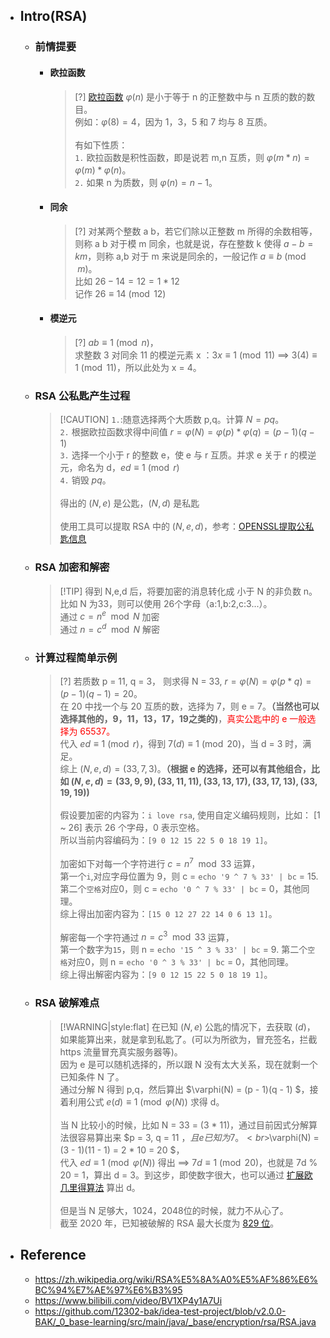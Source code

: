 ---
---

* ## Intro(RSA)

    + ### 前情提要

        - #### 欧拉函数

            > [?] [欧拉函数](https://zh.wikipedia.org/wiki/欧拉函数) $\varphi(n)$ 是小于等于 n 的正整数中与 n 互质的数的数目。
            <br>例如：$\varphi(8) = 4$，因为 1，3，5 和 7 均与 8 互质。
            <br><br>有如下性质：
            <br>`1.` 欧拉函数是积性函数，即是说若 m,n 互质，则 $\varphi(m*n) = \varphi(m) * \varphi(n)$。
            <br>`2.` 如果 n 为质数，则 $\varphi(n) = n - 1$。
        
        - #### 同余

            > [?] 对某两个整数 a b，若它们除以正整数 m 所得的余数相等，则称 a b 对于模 m 同余，也就是说，存在整数 k 使得 $a - b = km$，则称 a,b 对于 m 来说是同余的，一般记作 $a \equiv b \pmod{m}$。
            <br>比如 $26 - 14 = 12 = 1 * 12$
            <br>记作 $26 \equiv 14 \pmod{12}$

        - #### 模逆元

            > [?] $ab \equiv 1 \pmod{n}$，
            <br>求整数 3 对同余 11 的模逆元素 x ：$3x \equiv 1 \pmod{11}$ ==> $3(4) \equiv 1 \pmod{11}$，所以此处为 x = 4。

    + ### RSA 公私匙产生过程

        > [!CAUTION] `1.`:随意选择两个大质数 p,q。计算 $N = pq$。
        <br>`2.` 根据欧拉函数求得中间值 $r = \varphi(N) = \varphi(p) * \varphi(q) = (p-1)(q-1)$
        <br>`3.` 选择一个小于 r 的整数 e，使 e 与 r 互质。并求 e 关于 r 的模逆元，命名为 d，$ed \equiv 1 \pmod{r}$
        <br>`4.` 销毁 $pq$。
        <br><br>得出的 $(N,e)$ 是公匙，$(N,d)$ 是私匙
        <br><br>使用工具可以提取 RSA 中的 $(N,e,d)$，参考：[OPENSSL提取公私匙信息](/devops/os/util/openssl.md#openssl提取公私匙信息)

    + ### RSA 加密和解密

        > [!TIP] 得到 N,e,d 后，将要加密的消息转化成 小于 N 的非负数 n。比如 N 为33，则可以使用 26个字母（a:1,b:2,c:3...）。
        <br>通过 $c = n^e \mod N$ 加密
        <br>通过 $n = c^d \mod N$ 解密

    + ### 计算过程简单示例

        > [?] 若质数 p = 11, q = 3， 则求得 N = 33, $r = \varphi(N) = \varphi(p*q) = (p - 1)(q - 1) = 20$。
        <br>在 20 中找一个与 20 互质的数，选择为 7，则 e = 7。**（当然也可以选择其他的，9，11，13，17，19之类的)**，<span style='color:red'>真实公匙中的 e 一般选择为 65537。</span>
        <br>代入 $ed \equiv 1 \pmod{r}$，得到 $7(d) \equiv 1 \pmod{20}$，当 d = 3 时，满足。
        <br>综上 $(N,e,d) = (33,7,3)$。**（根据 e 的选择，还可以有其他组合，比如 $(N,e,d) = (33,9,9),(33,11,11),(33,13,17),(33,17,13),(33,19,19)$)**
        <br><br>假设要加密的内容为：`i love rsa`, 使用自定义编码规则，比如： [1 ~ 26] 表示 26 个字母，0 表示空格。
        <br>所以当前内容编码为：`[9 0 12 15 22 5 0 18 19 1]`。
        <br><br>加密如下对每一个字符进行 $c = n^7 \mod 33$ 运算，
        <br>第一个`i`,对应字母位置为 9，则 c = `echo '9 ^ 7 % 33' | bc` = 15. 第二个`空格`对应0，则 c = `echo '0 ^ 7 % 33' | bc` = 0，其他同理。
        <br>综上得出加密内容为：`[15 0 12 27 22 14 0 6 13 1]`。
        <br><br>解密每一个字符通过 $n = c^3 \mod 33$ 运算，
        <br>第一个数字为`15`，则 n = `echo '15 ^ 3 % 33' | bc` = 9. 第二个`空格`对应0，则 n = `echo '0 ^ 3 % 33' | bc` = 0，其他同理。
        <br>综上得出解密内容为：`[9 0 12 15 22 5 0 18 19 1]`。

    + ### RSA 破解难点

        > [!WARNING|style:flat] 在已知 $(N,e)$ 公匙的情况下，去获取 $(d)$，如果能算出来，就是拿到私匙了。(可以为所欲为，冒充签名，拦截 https 流量冒充真实服务器等)。
        <br>因为 e 是可以随机选择的，所以跟 N 没有太大关系，现在就剩一个已知条件 N 了。
        <br>通过分解 N 得到 p,q，然后算出 $\varphi(N) = (p - 1)(q - 1) $，接着利用公式 $e(d) \equiv 1 \pmod{\varphi(N)}$ 求得 d。
        <br><br>当 N 比较小的时候，比如 N = 33 = (3 * 11)，通过目前因式分解算法很容易算出来 $p = 3, q = 11 $，且 e 已知为 7。
        <br>$\varphi(N) = (3 - 1)(11 - 1) = 2 * 10 = 20 $，
        <br>代入 $ed \equiv 1 \pmod{\varphi(N)}$  得出 ==> $7 d \equiv 1 \pmod{20}$，也就是 7d % 20 = 1，算出 d = 3。到这步，即使数字很大，也可以通过 [扩展欧几里得算法](https://zh.wikipedia.org/wiki/扩展欧几里得算法) 算出 d。
        <br><br>但是当 N 足够大，1024，2048位的时候，就力不从心了。
        <br>截至 2020 年，已知被破解的 RSA 最大长度为 [829 位](https://en.wikipedia.org/wiki/Key_size#:~:text=As%20of%202020%20the%20largest%20RSA%20key%20publicly,bits.)。

* ## Reference
    + https://zh.wikipedia.org/wiki/RSA%E5%8A%A0%E5%AF%86%E6%BC%94%E7%AE%97%E6%B3%95
    + https://www.bilibili.com/video/BV1XP4y1A7Ui
    + https://github.com/12302-bak/idea-test-project/blob/v2.0.0-BAK/_0_base-learning/src/main/java/_base/encryption/rsa/RSA.java